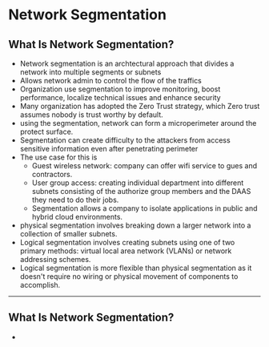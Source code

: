 # Network Segmentation

## What Is Network Segmentation?
- Network segmentation is an archtectural approach that divides a network into multiple segments or subnets
- Allows network admin to control the flow of the traffics
- Organization use segmentation to improve monitoring, boost performance, localize technical issues and enhance security
- Many organization has adopted the Zero Trust strategy, which Zero trust assumes nobody is trust worthy by default. 
- using the segmentation, network can form a microperimeter around the protect surface. 
- Segmentation can create difficulty to the attackers from access sensitive information even after penetrating perimeter
- The use case for this is  
    - Guest wireless network: company can offer wifi service to gues and contractors. 
    - User group access: creating individual department into different subnets consisting of the authorize group members and the DAAS they need to do their jobs.
    - Segmentation allows a company to isolate applications in public and hybrid cloud environments.
- physical segmentation involves breaking down a larger network into a collection of smaller subnets.
- Logical segmentation involves creating subnets using one of two primary methods: virtual local area network (VLANs) or network addressing schemes. 
- Logical segmentation is more flexible than physical segmentation as it doesn't require no wiring or physical movement of components to accomplish.


---

## What Is Network Segmentation?
- 